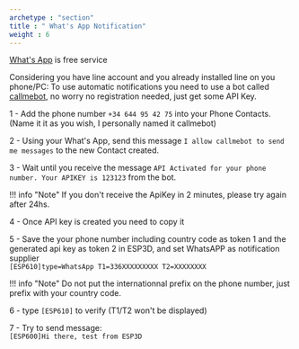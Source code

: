 ```yaml
---
archetype : "section"
title : " What's App Notification"
weight : 6
---
```

[What's App](https://www.whatsapp.com/) is free service

Considering you have line account and you already installed line on you phone/PC:
To use automatic notifications you need to use a bot called [callmebot](https://www.callmebot.com/blog/free-api-whatsapp-messages/), no worry no registration needed, just get some API Key.


1 - Add the phone number `+34 644 95 42 75` into your Phone Contacts. (Name it it as you wish, I personally named it callmebot)

2 - Using your What's App, send this message `I allow callmebot to send me messages` to the new Contact created. 

3 - Wait until you receive the message `API Activated for your phone number. Your APIKEY is 123123` from the bot.

!!! info "Note" 
    If you don't receive the ApiKey in 2 minutes, please try again after 24hs.  

4 - Once API key is created you need to copy it   


5 - Save the your phone number including country code as token 1 and the generated api key as token 2 in ESP3D, and set WhatsAPP as notification supplier    
`[ESP610]type=WhatsApp T1=336XXXXXXXXX T2=XXXXXXXX`

!!! info "Note" 
    Do not put the internationnal prefix on the phone number, just prefix with your country code.  

6 - type `[ESP610]` to verify (T1/T2 won't be displayed)   

7 - Try to send message:   
`[ESP600]Hi there, test from ESP3D`

